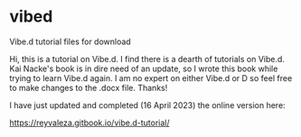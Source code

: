 # vibed
Vibe.d tutorial files for download

Hi, this is a tutorial on Vibe.d. I find there is a dearth of tutorials on Vibe.d. Kai Nacke's book is in dire need of an update, so I wrote this book while trying to learn Vibe.d again. I am no expert on either Vibe.d or D so feel free to make changes to the .docx file. Thanks!

I have just updated and completed (16 April 2023) the online version here:

https://reyvaleza.gitbook.io/vibe.d-tutorial/

